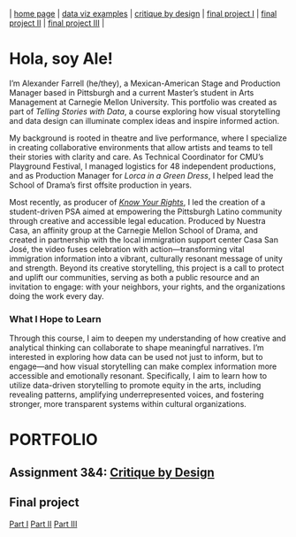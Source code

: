 | [home page](README.md) | [data viz examples](dataviz-examples.md) | [critique by design](critique-by-design.md) | [final project I](final-project-part-one.md) | [final project II](final-project-part-two.md) | [final project III](final-project-part-three.md) |

# Hola, soy Ale!

I’m Alexander Farrell (he/they), a Mexican-American Stage and Production Manager based in Pittsburgh and a current Master’s student in Arts Management at Carnegie Mellon University.  This portfolio was created as part of *Telling Stories with Data*, a course exploring how visual storytelling and data design can illuminate complex ideas and inspire informed action.

My background is rooted in theatre and live performance, where I specialize in creating collaborative environments that allow artists and teams to tell their stories with clarity and care.  As Technical Coordinator for CMU’s Playground Festival, I managed logistics for 48 independent productions, and as Production Manager for *Lorca in a Green Dress*, I helped lead the School of Drama’s first offsite production in years.

Most recently, as producer of [*Know Your Rights*](https://www.instagram.com/reel/DOtwmdyD9fX/?utm_source=ig_web_copy_link&igsh=MzRlODBiNWFlZA==), I led the creation of a student-driven PSA aimed at empowering the Pittsburgh Latino community through creative and accessible legal education.  Produced by Nuestra Casa, an affinity group at the Carnegie Mellon School of Drama, and created in partnership with the local immigration support center Casa San José, the video fuses celebration with action—transforming vital immigration information into a vibrant, culturally resonant message of unity and strength. Beyond its creative storytelling, this project is a call to protect and uplift our communities, serving as both a public resource and an invitation to engage: with your neighbors, your rights, and the organizations doing the work every day.

### What I Hope to Learn
Through this course, I aim to deepen my understanding of how creative and analytical thinking can collaborate to shape meaningful narratives.  I’m interested in exploring how data can be used not just to inform, but to engage—and how visual storytelling can make complex information more accessible and emotionally resonant.  Specifically, I aim to learn how to utilize data-driven storytelling to promote equity in the arts, including revealing patterns, amplifying underrepresented voices, and fostering stronger, more transparent systems within cultural organizations.

# PORTFOLIO

## Assignment 3&4: [Critique by Design](critique-by-design.md)

## Final project
[Part I](final-project-part-one.md)
[Part II](final-project-part-two.md)
[Part III](final-project-part-three.md)


